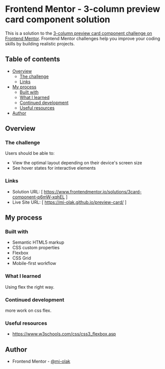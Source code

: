 # Frontend Mentor - 3-column preview card component solution

This is a solution to the [3-column preview card component challenge on Frontend Mentor](https://www.frontendmentor.io/challenges/3column-preview-card-component-pH92eAR2-). Frontend Mentor challenges help you improve your coding skills by building realistic projects. 

## Table of contents

- [Overview](#overview)
  - [The challenge](#the-challenge)
  - [Links](#links)
- [My process](#my-process)
  - [Built with](#built-with)
  - [What I learned](#what-i-learned)
  - [Continued development](#continued-development)
  - [Useful resources](#useful-resources)
- [Author](#author)



## Overview

### The challenge

Users should be able to:

- View the optimal layout depending on their device's screen size
- See hover states for interactive elements


### Links

- Solution URL: [ https://www.frontendmentor.io/solutions/3card-component-p6mW-xqhEL ]
- Live Site URL: [ https://mi-olak.github.io/preview-card/ ]

## My process

### Built with

- Semantic HTML5 markup
- CSS custom properties
- Flexbox
- CSS Grid
- Mobile-first workflow


### What I learned

Using flex the right way. 

### Continued development

more work on css flex.

### Useful resources
 - https://www.w3schools.com/css/css3_flexbox.asp

## Author
- Frontend Mentor - [@mi-olak](https://www.frontendmentor.io/profile/mi-olak)



